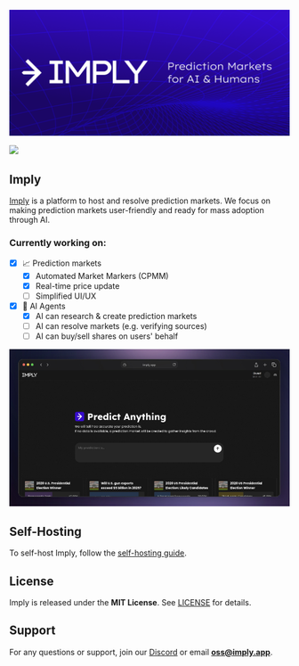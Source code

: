 <p align="center">
<img src="/public/banner.png">
</p>

<p align="center">
<div>

[![](https://dcbadge.limes.pink/api/server/XakeDSQSxc)](https://discord.gg/XakeDSQSxc)

</div>
</p>

## Imply

[Imply](https://imply.app) is a platform to host and resolve prediction markets. We focus on making prediction markets user-friendly and ready for mass adoption through AI.

### Currently working on:

- [x] 📈 Prediction markets
  - [x] Automated Market Markers (CPMM)
  - [x] Real-time price update
  - [ ] Simplified UI/UX
- [x] 🤖 AI Agents
  - [x] AI can research & create prediction markets
  - [ ] AI can resolve markets (e.g. verifying sources)
  - [ ] AI can buy/sell shares on users' behalf

<p align="center">
  <img src="/public/screenshot.jpg" />
</p>

## Self-Hosting

To self-host Imply, follow the [self-hosting guide](/docs/SELFHOST.md).

## License

Imply is released under the **MIT License**. See [LICENSE](LICENSE) for details.

## Support

For any questions or support, join our [Discord](https://discord.gg/XakeDSQSxc) or email **oss@imply.app**.
